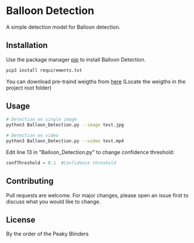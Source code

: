 # Balloon Detection

A simple detection model for Balloon detection.

## Installation

Use the package manager [pip](https://pip.pypa.io/en/stable/) to install Balloon Detection.

```bash
pip3 install requirements.txt
```

You can download pre-traind weigths from [here](https://drive.google.com/open?id=1BvUSgcQjQStZ_KaCYjakzfNXBeLrzMvS)
(Locate the weigths in the project root folder)

## Usage

```bash
# Detection on single image
python3 Balloon_Detection.py --image test.jpg

# Detection on video
python3 Balloon_Detection.py --video test.mp4
```

Edit line 13 in "Balloon_Detection.py" to change confidence threshold:
```python
confThreshold = 0.1  #Confidence threshold
```

## Contributing
Pull requests are welcome. 
For major changes, please open an issue first to discuss what you would like to change.

## License
By the order of the Peaky Blinders
